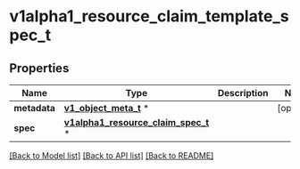 # v1alpha1_resource_claim_template_spec_t

## Properties
Name | Type | Description | Notes
------------ | ------------- | ------------- | -------------
**metadata** | [**v1_object_meta_t**](v1_object_meta.md) \* |  | [optional] 
**spec** | [**v1alpha1_resource_claim_spec_t**](v1alpha1_resource_claim_spec.md) \* |  | 

[[Back to Model list]](../README.md#documentation-for-models) [[Back to API list]](../README.md#documentation-for-api-endpoints) [[Back to README]](../README.md)


